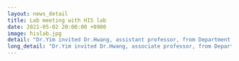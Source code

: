 ```yaml
---
layout: news_detail
title: Lab meeting with HIS lab 
date: 2021-05-02 20:00:00 +0900
image: hislab.jpg
detail: "Dr.Yim invited Dr.Hwang, assistant professor, from Department of Computer Science and Engineering at POSTECH. It was a great opportunity for CLL members to learn about recent research on human-AI interaction and share our thoughts on applying technology in speech and language pathology. "
long_detail: "Dr.Yim invited Dr.Hwang, associate professor, from Department of Computer Science and Engineering at POSTECH. It was a great opportunity for CLL members to learn about recent reserach on human-AI interaction and share our thoughts on applying technology in speech and language pathology."
---
```


